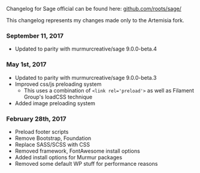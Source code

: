 Changelog for Sage official can be found here: [github.com/roots/sage/](https://github.com/roots/sage/)

This changelog represents my changes made only to the Artemisia fork.

### September 11, 2017

- Updated to parity with murmurcreative/sage 9.0.0-beta.4

### May 1st, 2017

- Updated to parity with murmurcreative/sage 9.0.0-beta.3
- Improved css/js preloading system
  - This uses a combination of `<link rel='preload'>` as well as Filament Group's loadCSS technique
- Added image preloading system

### February 28th, 2017

- Preload footer scripts
- Remove Bootstrap, Foundation
- Replace SASS/SCSS with CSS
- Removed framework, FontAwesome install options
- Added install options for Murmur packages
- Removed some default WP stuff for performance reasons
